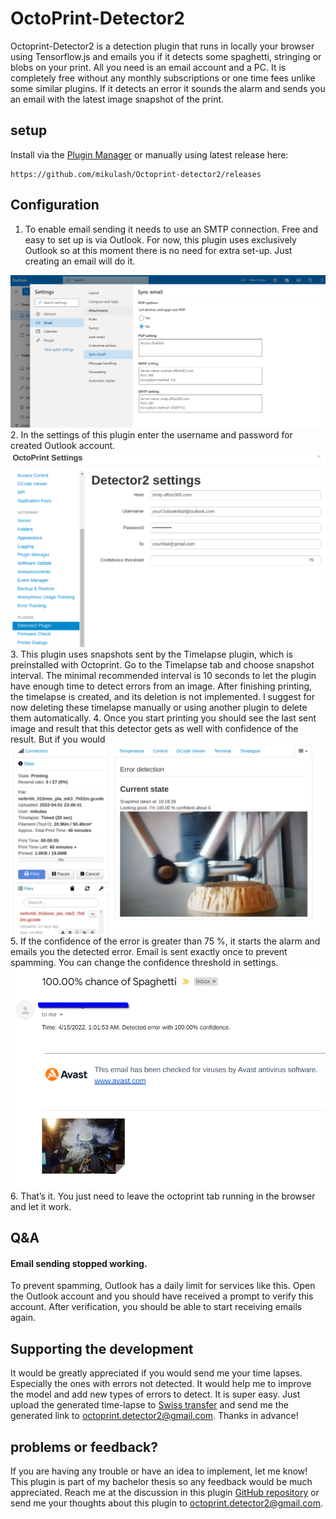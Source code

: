 # OctoPrint-Detector2

Octoprint-Detector2 is a detection plugin that runs in locally your browser using Tensorflow.js and emails you if it detects some spaghetti, stringing or blobs on your print. All you need is an email account and a PC.
It is completely free without any monthly subscriptions or one time fees unlike some similar plugins. If it detects an error it sounds the alarm and sends you an email with the latest image snapshot of the print.

## setup
Install via the [Plugin Manager](https://docs.octoprint.org/en/master/bundledplugins/pluginmanager.html) or manually using latest release here:

    https://github.com/mikulash/Octoprint-detector2/releases

## Configuration

1. To enable email sending it needs to use an SMTP connection. Free and easy to set up is via Outlook. For now, this plugin uses exclusively Outlook so at this moment there is no need for extra set-up. Just creating an email will do it.
<img src="assets/img/outlookPreview.png">
2. In the settings of this plugin enter the username and password for created Outlook account.
<img src="assets/img/settingsPreview.png">
3. This plugin uses snapshots sent by the Timelapse plugin, which is preinstalled with Octoprint. Go to the Timelapse tab and choose snapshot interval. The minimal recommended interval is 10 seconds to let the plugin have enough time to detect errors from an image.
After finishing printing, the timelapse is created, and its deletion is not implemented. I suggest for now deleting these timelapse manually or using another plugin to delete them automatically.
4. Once you start printing you should see the last sent image and result that this detector gets as well with confidence of the result. But if you would
<img src="assets/img/OctoprintPreview.png">
5. If the confidence of the error is greater than 75 %, it starts the alarm and emails you the detected error. Email is sent exactly once to prevent spamming. You can change the confidence threshold in settings.
<img src="assets/img/mailPreview.png">
6. That’s it. You just need to leave the octoprint tab running in the browser and let it work.

## Q&A
#### Email sending stopped working.
To prevent spamming, Outlook has a daily limit for services like this. Open the Outlook account and you should have received a prompt to verify this account. After verification, you should be able to start receiving emails again.

## Supporting the development
It would be greatly appreciated if you would send me your time lapses. Especially the ones with errors not detected. It would help me to improve the model and add new types of errors to detect.
It is super easy. Just upload the generated time-lapse to [Swiss transfer](https://www.swisstransfer.com/en) and send me the generated link to <octoprint.detector2@gmail.com>. Thanks in advance!

## problems or feedback?
If you are having any trouble or have an idea to implement, let me know! This plugin is part of my bachelor thesis so any feedback would be much appreciated. Reach me at the discussion in this plugin [GitHub repository](https://github.com/mikulash/Octoprint-detector2/discussions) or send me your thoughts about this plugin to <octoprint.detector2@gmail.com>.
